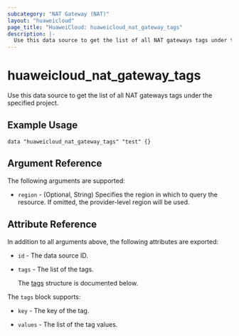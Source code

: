 ```yaml
---
subcategory: "NAT Gateway (NAT)"
layout: "huaweicloud"
page_title: "HuaweiCloud: huaweicloud_nat_gateway_tags"
description: |-
  Use this data source to get the list of all NAT gateways tags under the specified project.
---
```


# huaweicloud_nat_gateway_tags

Use this data source to get the list of all NAT gateways tags under the specified project.

## Example Usage

```hcl
data "huaweicloud_nat_gateway_tags" "test" {}
```

## Argument Reference

The following arguments are supported:

* `region` - (Optional, String) Specifies the region in which to query the resource.
  If omitted, the provider-level region will be used.

## Attribute Reference

In addition to all arguments above, the following attributes are exported:

* `id` - The data source ID.

* `tags` - The list of the tags.

  The [tags](#tags_struct) structure is documented below.

<a name="tags_struct"></a>
The `tags` block supports:

* `key` - The key of the tag.

* `values` - The list of the tag values.
